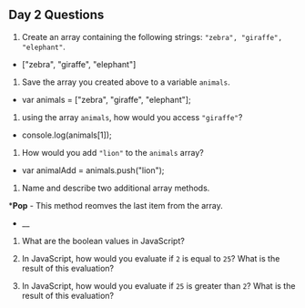 ## Day 2 Questions

1. Create an array containing the following strings: `"zebra", "giraffe", "elephant"`.
  
  * ["zebra", "giraffe", "elephant"] 

1. Save the array you created above to a variable `animals`.

  * var animals = ["zebra", "giraffe", "elephant"];

1. using the array `animals`, how would you access `"giraffe"`?
  
  * console.log(animals[1]);

1. How would you add `"lion"` to the `animals` array?

  * var animalAdd = animals.push("lion");
  
1. Name and describe two additional array methods.

  *__Pop__ - This method reomves the last item from the array. 
  * __

1. What are the boolean values in JavaScript?

1. In JavaScript, how would you evaluate if `2` is equal to `25`? What is the result of this evaluation?

1. In JavaScript, how would you evaluate if `25` is greater than `2`? What is the result of this evaluation?
